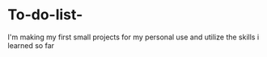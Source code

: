 # To-do-list-
I'm making my first small projects for my personal use and utilize the skills i learned so far 

